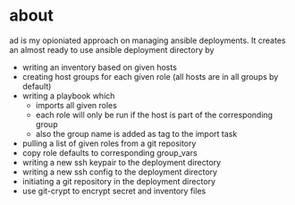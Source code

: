 # about
ad is my opioniated approach on managing ansible deployments.
It creates an almost ready to use ansible deployment directory
by 
- writing an inventory based on given hosts
- creating host groups for each given role (all hosts are in all groups by default)
- writing a playbook which
    - imports all given roles
    - each role will only be run if the host is part of the corresponding group
    - also the group name is added as tag to the import task
- pulling a list of given roles from a git repository
- copy role defaults to corresponding group_vars
- writing a new ssh keypair to the deployment directory
- writing a new ssh config to the deployment directory
- initiating a git repository in the deployment directory
- use git-crypt to encrypt secret and inventory files
